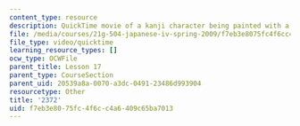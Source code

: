 ```yaml
---
content_type: resource
description: QuickTime movie of a kanji character being painted with a brush.
file: /media/courses/21g-504-japanese-iv-spring-2009/f7eb3e8075fc4f6cc4a6409c65ba7013_2372.mov
file_type: video/quicktime
learning_resource_types: []
ocw_type: OCWFile
parent_title: Lesson 17
parent_type: CourseSection
parent_uid: 20539a8a-0070-a3dc-0491-23486d993904
resourcetype: Other
title: '2372'
uid: f7eb3e80-75fc-4f6c-c4a6-409c65ba7013
---
```

